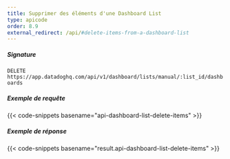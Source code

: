 ```yaml
---
title: Supprimer des éléments d'une Dashboard List
type: apicode
order: 8.9
external_redirect: /api/#delete-items-from-a-dashboard-list
---
```


##### Signature

`DELETE https://app.datadoghq.com/api/v1/dashboard/lists/manual/:list_id/dashboards`

##### Exemple de requête

{{< code-snippets basename="api-dashboard-list-delete-items" >}}

##### Exemple de réponse

{{< code-snippets basename="result.api-dashboard-list-delete-items" >}}
